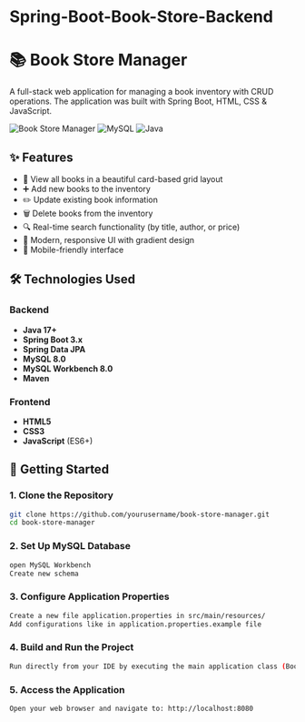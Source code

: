 # Spring-Boot-Book-Store-Backend

# 📚 Book Store Manager

A full-stack web application for managing a book inventory with CRUD operations. The application was built with Spring Boot, HTML, CSS & JavaScript.

![Book Store Manager](https://img.shields.io/badge/Spring%20Boot-3-green)
![MySQL](https://img.shields.io/badge/MySQL-8.0-blue)
![Java](https://img.shields.io/badge/Java-17+-orange)

## ✨ Features

- 📖 View all books in a beautiful card-based grid layout
- ➕ Add new books to the inventory
- ✏️ Update existing book information
- 🗑️ Delete books from the inventory
- 🔍 Real-time search functionality (by title, author, or price)
- 🎨 Modern, responsive UI with gradient design
- 📱 Mobile-friendly interface

## 🛠️ Technologies Used

### Backend
- **Java 17+**
- **Spring Boot 3.x**
- **Spring Data JPA**
- **MySQL 8.0**
- **MySQL Workbench 8.0**
- **Maven**

### Frontend
- **HTML5**
- **CSS3**
- **JavaScript** (ES6+)

## 🚀 Getting Started

### 1. Clone the Repository

```bash
git clone https://github.com/yourusername/book-store-manager.git
cd book-store-manager
```
### 2. Set Up MySQL Database
```bash
open MySQL Workbench
Create new schema
```
### 3. Configure Application Properties
```bash
Create a new file application.properties in src/main/resources/
Add configurations like in application.properties.example file
```

### 4. Build and Run the Project
```bash
Run directly from your IDE by executing the main application class (BookStoreApplication)
```

### 5. Access the Application
```bash
Open your web browser and navigate to: http://localhost:8080
```
